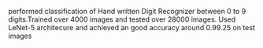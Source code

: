 performed classification of Hand written Digit Recognizer between 0 to 9 digits.Trained over 4000 images and tested over 28000 images. 
Used LeNet-5 architecure and achieved an good accuracy around 0.99.25 on test images 
